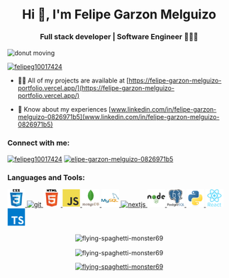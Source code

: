 <h1 align="center">Hi 👋, I'm Felipe Garzon Melguizo</h1>  <h3 align="center">Full stack developer | Software Engineer 🧑🏻‍💻</h3>

<img align="center" src="https://miro.medium.com/v2/resize:fit:1100/format:webp/1*qUJmYvNxthHTvAErWMnP_A.gif" 
 height="250" alt="donut moving"  width="500"  />

<p align="left"> <a href="https://twitter.com/felipeg10017424" target="blank"><img src="https://img.shields.io/twitter/follow/felipeg10017424?logo=twitter&style=for-the-badge" alt="felipeg10017424" /></a> </p>  
  
- 👨‍💻 All of my projects are available at [https://felipe-garzon-melguizo-portfolio.vercel.app/](https://felipe-garzon-melguizo-portfolio.vercel.app/)  
  
- 📄 Know about my experiences [www.linkedin.com/in/felipe-garzon-melguizo-0826971b5](www.linkedin.com/in/felipe-garzon-melguizo-0826971b5)  
  
<h3 align="left">Connect with me:</h3>  
<p align="left">  
<a href="https://twitter.com/felipeg10017424" target="blank"><img align="center" src="https://raw.githubusercontent.com/rahuldkjain/github-profile-readme-generator/master/src/images/icons/Social/twitter.svg" alt="felipeg10017424" height="30" width="40" /></a>  
<a href="https://linkedin.com/in/elipe-garzon-melguizo-0826971b5" target="blank"><img align="center" src="https://raw.githubusercontent.com/rahuldkjain/github-profile-readme-generator/master/src/images/icons/Social/linked-in-alt.svg" alt="elipe-garzon-melguizo-0826971b5" height="30" width="40" /></a>  
</p>  
  
<h3 align="left">Languages and Tools:</h3>  
<p align="left"> <a href="https://www.w3schools.com/css/" target="_blank" rel="noreferrer"> <img src="https://raw.githubusercontent.com/devicons/devicon/master/icons/css3/css3-original-wordmark.svg" alt="css3" width="40" height="40"/> </a> <a href="https://git-scm.com/" target="_blank" rel="noreferrer"> <img src="https://www.vectorlogo.zone/logos/git-scm/git-scm-icon.svg" alt="git" width="40" height="40"/> </a> <a href="https://www.w3.org/html/" target="_blank" rel="noreferrer"> <img src="https://raw.githubusercontent.com/devicons/devicon/master/icons/html5/html5-original-wordmark.svg" alt="html5" width="40" height="40"/> </a> <a href="https://developer.mozilla.org/en-US/docs/Web/JavaScript" target="_blank" rel="noreferrer"> <img src="https://raw.githubusercontent.com/devicons/devicon/master/icons/javascript/javascript-original.svg" alt="javascript" width="40" height="40"/> </a> <a href="https://www.mongodb.com/" target="_blank" rel="noreferrer"> <img src="https://raw.githubusercontent.com/devicons/devicon/master/icons/mongodb/mongodb-original-wordmark.svg" alt="mongodb" width="40" height="40"/> </a> <a href="https://www.mysql.com/" target="_blank" rel="noreferrer"> <img src="https://raw.githubusercontent.com/devicons/devicon/master/icons/mysql/mysql-original-wordmark.svg" alt="mysql" width="40" height="40"/> </a> <a href="https://nextjs.org/" target="_blank" rel="noreferrer"> <img src="https://cdn.brandfetch.io/id2alue-rx/w/400/h/400/theme/dark/icon.jpeg?c=1bxid64Mup7aczewSAYMX&t=1714556222178" alt="nextjs" width="40" height="40"/> </a> <a href="https://nodejs.org" target="_blank" rel="noreferrer"> <img src="https://raw.githubusercontent.com/devicons/devicon/master/icons/nodejs/nodejs-original-wordmark.svg" alt="nodejs" width="40" height="40"/> </a> <a href="https://www.postgresql.org" target="_blank" rel="noreferrer"> <img src="https://raw.githubusercontent.com/devicons/devicon/master/icons/postgresql/postgresql-original-wordmark.svg" alt="postgresql" width="40" height="40"/> </a> <a href="https://www.python.org" target="_blank" rel="noreferrer"> <img src="https://raw.githubusercontent.com/devicons/devicon/master/icons/python/python-original.svg" alt="python" width="40" height="40"/> </a> <a href="https://reactjs.org/" target="_blank" rel="noreferrer"> <img src="https://raw.githubusercontent.com/devicons/devicon/master/icons/react/react-original-wordmark.svg" alt="react" width="40" height="40"/> </a> <a href="https://www.typescriptlang.org/" target="_blank" rel="noreferrer"> <img src="https://raw.githubusercontent.com/devicons/devicon/master/icons/typescript/typescript-original.svg" alt="typescript" width="40" height="40"/> </a> </p>  
  
<p align="center"><img height=300 align="center" src="https://github-readme-stats.vercel.app/api/top-langs?username=flying-spaghetti-monster69&show_icons=true&theme=highcontrast&locale=en&layout=compact" alt="flying-spaghetti-monster69" /></p><p align="center"><img height=200 align="center" src="https://github-readme-streak-stats.herokuapp.com/?user=flying-spaghetti-monster69&theme=highcontrast" alt="flying-spaghetti-monster69" />
</p>  
  

<p align="center"> <a href="https://github.com/ryo-ma/github-profile-trophy"><img src="https://github-profile-trophy.vercel.app/?username=flying-spaghetti-monster69&title=Experience,Commits,Repositories,Joined2020,MultiLanguage&theme=juicyfresh" alt="flying-spaghetti-monster69" /></a> </p>  
